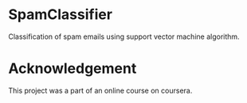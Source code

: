 # SpamClassifier
Classification of spam emails using support vector machine algorithm.
# Acknowledgement
This project was a part of an online course on coursera.
